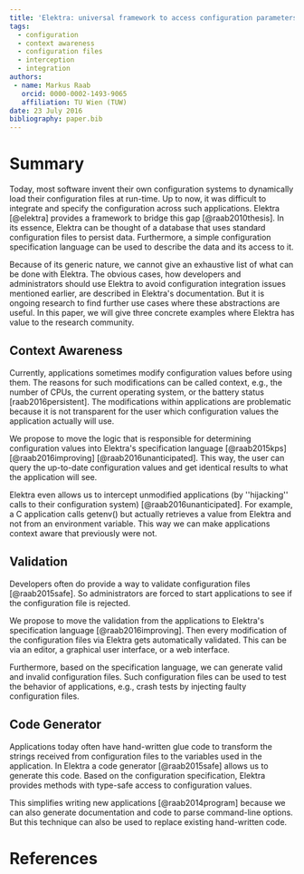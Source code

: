 ```yaml
---
title: 'Elektra: universal framework to access configuration parameters'
tags:
  - configuration
  - context awareness
  - configuration files
  - interception
  - integration
authors:
 - name: Markus Raab
   orcid: 0000-0002-1493-9065
   affiliation: TU Wien (TUW)
date: 23 July 2016
bibliography: paper.bib
---
```


# Summary

Today, most software invent their own configuration systems to dynamically load their configuration files at run-time.
Up to now, it was difficult to integrate and specify the configuration across such applications.
Elektra [@elektra] provides a framework to bridge this gap [@raab2010thesis].
In its essence, Elektra can be thought of a database that uses standard configuration files to persist data.
Furthermore, a simple configuration specification language can be used to describe the data and its access to it.

Because of its generic nature, we cannot give an exhaustive list of what can be done with Elektra.
The obvious cases, how developers and administrators should use Elektra to avoid configuration integration issues mentioned earlier, are described in Elektra's documentation.
But it is ongoing research to find further use cases where these abstractions are useful.
In this paper, we will give three concrete examples where Elektra has value to the research community.


## Context Awareness

Currently, applications sometimes modify configuration values before using them.
The reasons for such modifications can be called context, e.g., the number of CPUs, the current operating system, or the battery status [raab2016persistent].
The modifications within applications are problematic because it is not transparent for the user which configuration values the application actually will use.

We propose to move the logic that is responsible for determining configuration values into Elektra's specification language [@raab2015kps] [@raab2016improving] [@raab2016unanticipated].
This way, the user can query the up-to-date configuration values and get identical results to what the application will see.

Elektra even allows us to intercept unmodified applications (by ''hijacking'' calls to their configuration system)  [@raab2016unanticipated].
For example, a C application calls getenv() but actually retrieves a value from Elektra and not from an environment variable.
This way we can make applications context aware that previously were not.


## Validation

Developers often do provide a way to validate configuration files [@raab2015safe].
So administrators are forced to start applications to see if the configuration file is rejected.

We propose to move the validation from the applications to Elektra's specification language [@raab2016improving].
Then every modification of the configuration files via Elektra gets automatically validated.
This can be via an editor, a graphical user interface, or a web interface.

Furthermore, based on the specification language, we can generate valid and invalid configuration files.
Such configuration files can be used to test the behavior of applications, e.g., crash tests by injecting faulty configuration files.


## Code Generator

Applications today often have hand-written glue code to transform the strings received from configuration files to the variables used in the application.
In Elektra a code generator [@raab2015safe] allows us to generate this code.
Based on the configuration specification, Elektra provides methods with type-safe access to configuration values.

This simplifies writing new applications [@raab2014program] because we can also generate documentation and code to parse command-line options.
But this technique can also be used to replace existing hand-written code.


# References
